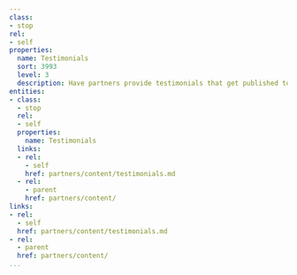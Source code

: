 ```yaml
---
class:
- stop
rel:
- self
properties:
  name: Testimonials
  sort: 3993
  level: 3
  description: Have partners provide testimonials that get published to relevant sites.
entities:
- class:
  - stop
  rel:
  - self
  properties:
    name: Testimonials
  links:
  - rel:
    - self
    href: partners/content/testimonials.md
  - rel:
    - parent
    href: partners/content/
links:
- rel:
  - self
  href: partners/content/testimonials.md
- rel:
  - parent
  href: partners/content/
...
```

